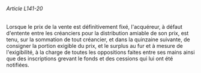 ###### Article L141-20

Lorsque le prix de la vente est définitivement fixé, l'acquéreur, à défaut d'entente entre les créanciers pour la distribution amiable de son prix, est tenu, sur la sommation de tout créancier, et dans la quinzaine suivante, de consigner la portion exigible du prix, et le surplus au fur et à mesure de l'exigibilité, à la charge de toutes les oppositions faites entre ses mains ainsi que des inscriptions grevant le fonds et des cessions qui lui ont été notifiées.

